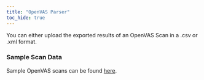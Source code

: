 ```yaml
---
title: "OpenVAS Parser"
toc_hide: true
---
```

You can either upload the exported results of an OpenVAS Scan in a .csv or .xml format.

### Sample Scan Data
Sample OpenVAS scans can be found [here](https://github.com/DefectDojo/django-DefectDojo/tree/master/unittests/scans/openvas).